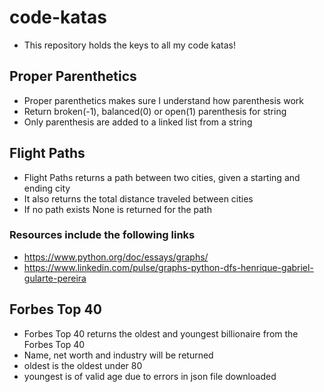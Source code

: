 # code-katas  
- This repository holds the keys to all my code katas!  

## Proper Parenthetics  
- Proper parenthetics makes sure I understand how parenthesis work  
- Return broken(-1), balanced(0) or open(1) parenthesis for string
- Only parenthesis are added to a linked list from a string  

## Flight Paths  
- Flight Paths returns a path between two cities, given a starting and ending city  
- It also returns the total distance traveled between cities  
- If no path exists None is returned for the path  

### Resources include the following links  
- https://www.python.org/doc/essays/graphs/  
- https://www.linkedin.com/pulse/graphs-python-dfs-henrique-gabriel-gularte-pereira  

## Forbes Top 40  
- Forbes Top 40 returns the oldest and youngest billionaire from the Forbes Top 40  
- Name, net worth and industry will be returned  
- oldest is the oldest under 80  
- youngest is of valid age due to errors in json file downloaded  
